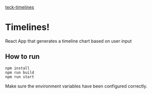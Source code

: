 [teck-timelines](https://teck-timelines.herokuapp.com/)

# Timelines!
React App that generates a timeline chart based on user input

## How to run

```
npm install
npm run build
npm run start
```

Make sure the environment variables have been configured correctly.
